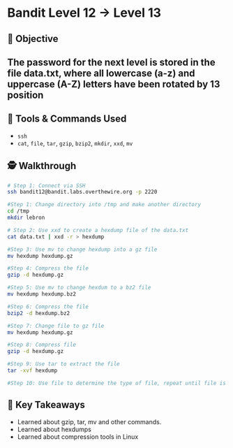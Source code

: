 # Bandit Level 12 → Level 13

## 🧠 Objective
The password for the next level is stored in the file data.txt, where all lowercase (a-z) and uppercase (A-Z) letters have been rotated by 13 position
---

## 🧰 Tools & Commands Used
- `ssh`
-  `cat`, `file`, `tar`, `gzip`, `bzip2`, `mkdir`, `xxd`, `mv`

## 🕵️ Walkthrough

```bash
# Step 1: Connect via SSH
ssh bandit12@bandit.labs.overthewire.org -p 2220

#Step 1: Change directory into /tmp and make another directory
cd /tmp
mkdir lebron

# Step 2: Use xxd to create a hexdump file of the data.txt
cat data.txt | xxd -r > hexdump

#Step 3: Use mv to change hexdump into a gz file
mv hexdump hexdump.gz

#Step 4: Compress the file
gzip -d hexdump.gz

#Step 5: Use mv to change hexdum to a bz2 file
mv hexdump hexdump.bz2

#Step 6: Compress the file
bzip2 -d hexdump.bz2

#Step 7: Change file to gz file
mv hexdump hexdump.gz

#Step 8: Compress file
gzip -d hexdump.gz

#Step 9: Use tar to extract the file
tar -xvf hexdump

#Step 10: Use file to determine the type of file, repeat until file is ASCII
```
## 📌 Key Takeaways
- Learned about gzip, tar, mv and other commands.
- Learned about hexdumps
- Learned about compression tools in Linux

